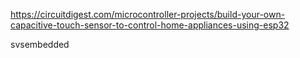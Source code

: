 https://circuitdigest.com/microcontroller-projects/build-your-own-capacitive-touch-sensor-to-control-home-appliances-using-esp32




svsembedded

